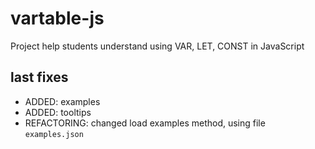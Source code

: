# vartable-js

Project help students understand using VAR, LET, CONST in JavaScript

## last fixes

- ADDED: examples 
- ADDED: tooltips
- REFACTORING: changed load examples method, using file `examples.json` 